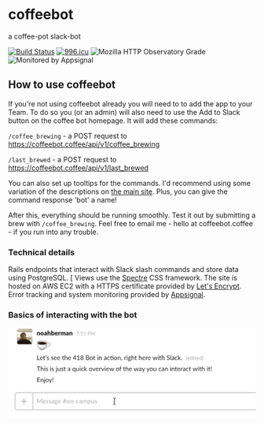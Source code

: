 # coffeebot

a coffee-pot slack-bot 

[![Build Status](https://travis-ci.org/bermannoah/coffee-bot.svg?branch=master)](https://travis-ci.org/bermannoah/coffee-bot)
[![996.icu](https://img.shields.io/badge/link-996.icu-red.svg)](https://996.icu/#/en_US)
![Mozilla HTTP Observatory Grade](https://img.shields.io/mozilla-observatory/grade/coffeebot.coffee?publish)
![Monitored by Appsignal](https://img.shields.io/badge/monitored%20by-Appsignal-green?link=https://appsignal.com)

## How to use coffeebot
If you're not using coffeebot already you will need to to add the app to your Team. To do so you (or an admin) will also need to use the Add to Slack button on the coffee bot homepage. It will add these commands:

`/coffee_brewing` - a POST request to https://coffeebot.coffee/api/v1/coffee_brewing

`/last_brewed` - a POST request to https://coffeebot.coffee/api/v1/last_brewed

You can also set up tooltips for the commands. I'd recommend using some variation of the descriptions on [the main site](https://coffeebot.coffee). Plus, you can give the command response 'bot' a name!

After this, everything should be running smoothly. Test it out by submitting a brew with `/coffee_brewing`.  Feel free to email me - hello at coffeebot.coffee - if you run into any trouble.

### Technical details

Rails endpoints that interact with Slack slash commands and store data using PostgreSQL.  [
Views use the [Spectre](https://picturepan2.github.io/spectre/) CSS framework. The site is hosted on AWS EC2 with a HTTPS certificate provided by [Let's Encrypt](https://letsencrypt.org/). Error tracking and system monitoring provided by [Appsignal](https://appsignal.com). 

### Basics of interacting with the bot
![gif of interaction](https://github.com/bermannoah/repo-images/blob/master/cb_basics.gif)

